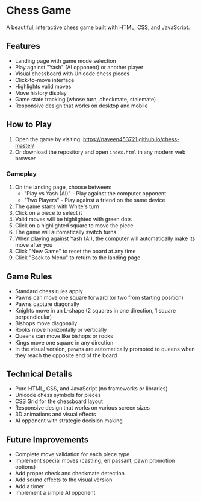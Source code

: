 # Chess Game

A beautiful, interactive chess game built with HTML, CSS, and JavaScript.

## Features

- Landing page with game mode selection
- Play against "Yash" (AI opponent) or another player
- Visual chessboard with Unicode chess pieces
- Click-to-move interface
- Highlights valid moves
- Move history display
- Game state tracking (whose turn, checkmate, stalemate)
- Responsive design that works on desktop and mobile

## How to Play

1. Open the game by visiting: https://naveen453721.github.io/chess-master/
2. Or download the repository and open `index.html` in any modern web browser

### Gameplay

1. On the landing page, choose between:
   - "Play vs Yash (AI)" - Play against the computer opponent
   - "Two Players" - Play against a friend on the same device
2. The game starts with White's turn
3. Click on a piece to select it
4. Valid moves will be highlighted with green dots
5. Click on a highlighted square to move the piece
6. The game will automatically switch turns
7. When playing against Yash (AI), the computer will automatically make its move after you
8. Click "New Game" to reset the board at any time
9. Click "Back to Menu" to return to the landing page

## Game Rules

- Standard chess rules apply
- Pawns can move one square forward (or two from starting position)
- Pawns capture diagonally
- Knights move in an L-shape (2 squares in one direction, 1 square perpendicular)
- Bishops move diagonally
- Rooks move horizontally or vertically
- Queens can move like bishops or rooks
- Kings move one square in any direction
- In the visual version, pawns are automatically promoted to queens when they reach the opposite end of the board

## Technical Details

- Pure HTML, CSS, and JavaScript (no frameworks or libraries)
- Unicode chess symbols for pieces
- CSS Grid for the chessboard layout
- Responsive design that works on various screen sizes
- 3D animations and visual effects
- AI opponent with strategic decision making

## Future Improvements

- Complete move validation for each piece type
- Implement special moves (castling, en passant, pawn promotion options)
- Add proper check and checkmate detection
- Add sound effects to the visual version
- Add a timer
- Implement a simple AI opponent
